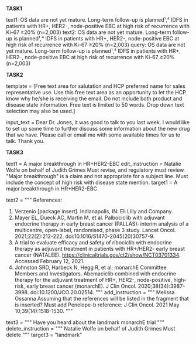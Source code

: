 **TASK1**

text1: OS data are not yet mature. Long-term follow-up is planned¹,⁴
IDFS in patients with HR+, HER2-, node-positive EBC at high risk of recurrence with Ki-67 ≥20% (n=2,003)
text2: OS data are not yet mature. Long-term follow-up is planned¹,⁴
IDFS in patients with HR+, HER2-, node-positive EBC at high risk of recurrence with Ki-67 ≥20% (n=2,003)
query: OS data are not yet mature. Long-term follow-up is planned¹,⁴
IDFS in patients with HR+, HER2-, node-positive EBC at high risk of recurrence with Ki-67 ≥20% (n=2,003)

**TASK2**

template = [Free text area for salutation and HCP preferred name for sales representative use. 
Use this free text area as an opportunity to let the HCP know why he/she is receiving the email. 
Do not include both product and disease state information. 
Free text is limited to 50 words. 
Drop down text selection may also be used.]

input_text = Dear Dr. Jones, it was good to talk to you last week. 
I would like to set up some time to further discuss some information about the new drug that we have. 
Please call or email me with some available times for us to talk. 
Thank you.

**TASK3**

text1 = A major breakthrough in HR+HER2-EBC
edit_instruction = Natalie Wolfe on behalf of Judith Grimes Must revise, and regulatory must review.
"Major breakthrough" is a claim and not appropriate for a subject line.
Must include the concept of high risk with disease state mention. 
target1 = A major breakthrough in HR+HER2-EBC

text2 = """ References:
1. Verzenio [package insert]. Indianapolis, IN: Eli Lilly and Company.
2. Mayer EL, Dueck AC, Martin M, et al. Palbociclib with adjuvant endocrine therapy in early breast cancer (PALLAS): interim analysis of a multicentre, open-label, randomised, phase 3 study. Lancet Oncol. 2021;22(2):212-222. doi:10.1016/S1470-2045(20)30757-9.
3. A trial to evaluate efficacy and safety of ribociclib with endocrine therapy as adjuvant treatment in patients with HR+/HER2- early breast cancer (NATALEE). https://clinicaltrials.gov/ct2/show/NCT03701334. Accessed February 12, 2021.
4. Johnston SRD, Harbeck N, Hegg R, et al; monarchE Committee Members and Investigators. Abemaciclib combined with endocrine therapy for the adjuvant treatment of HR+, HER2-, node-positive, high-risk, early breast cancer (monarchE). J Clin Oncol. 2020;38(34):3987-3998. doi:10.1200/JCO.20.02514.
"""
add_instruction = """ Melissa Ossanna
Assuming that the references will be listed in the fragment that is inserted? Must add Penelope-b reference: J Clin Oncol. 2021 May 10;39(14):1518-1530.
"""

text3 = """ Have you heard about the landmark monarchE trial """
delete_instruction = """ Natalie Wolfe on behalf of Judith Grimes
Must delete """
target3 = "landmark"



